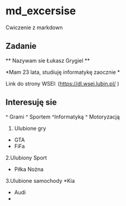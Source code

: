 # md_excersise
Cwiczenie z markdown
## Zadanie 
** Nazywam sie Łukasz Grygiel  **

*Mam  23 lata, studiuję informatykę zaocznie *

Link do strony WSEI: (https://dl.wsei.lubin.pl/ )

## Interesuję sie ##
^ Grami
^ Sportem 
^Informatyką 
^ Motoryzacją



1. Ulubione gry
* GTA
* FiFa


2.Ulubiony  Sport
* Piłka Nożna


3.Ulubione samochody
*Kia
* Audi
* 
